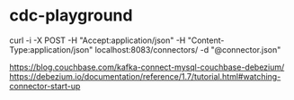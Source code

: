 # cdc-playground
curl -i -X POST -H "Accept:application/json" -H "Content-Type:application/json" localhost:8083/connectors/ -d "@connector.json"



https://blog.couchbase.com/kafka-connect-mysql-couchbase-debezium/
https://debezium.io/documentation/reference/1.7/tutorial.html#watching-connector-start-up